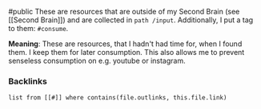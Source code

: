 #public 
These are resources that are outside of my Second Brain (see [[Second Brain]]) and are collected in `path /input`. Additionally, I put a tag to them: `#consume`. 

**Meaning**: These are resources, that I hadn't had time for, when I found them. I keep them for later consumption. This also allows me to prevent senseless consumption on e.g. youtube or instagram.


### Backlinks
```dataview 
list from [[#]] where contains(file.outlinks, this.file.link)
```

